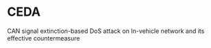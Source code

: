 # CEDA
CAN signal extinction-based DoS attack on In-vehicle network and  its effective countermeasure
